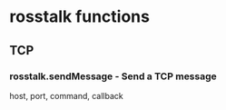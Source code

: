 # rosstalk functions

## TCP

### rosstalk.sendMessage - Send a TCP message
host, port, command, callback
